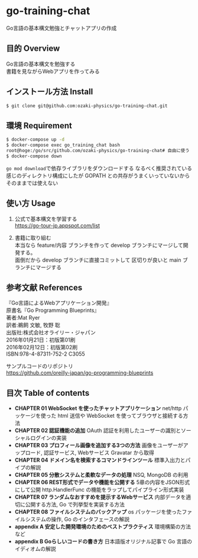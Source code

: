 # go-training-chat
Go言語の基本構文勉強とチャットアプリの作成

## 目的 Overview
Go言語の基本構文を勉強する<br>
書籍を見ながらWebアプリを作ってみる

## インストール方法 Install
```bash
$ git clone git@github.com:ozaki-physics/go-training-chat.git
```

## 環境 Requirement
```bash
$ docker-compose up -d
$ docker-compose exec go_training_chat bash
root@hoge:/go/src/github.com/ozaki-physics/go-training-chat# 自由に使う
$ docker-compose down
```
`go mod download`で依存ライブラリをダウンロードする
なるべく推奨されている感じのディレクトリ構成にしたが GOPATH との共存がうまくいっていないからそのままでは使えない

## 使い方 Usage
1. 公式で基本構文を学習する<br>
https://go-tour-jp.appspot.com/list

2. 書籍に取り組む<br>
本当なら feature/内容 ブランチを作って develop ブランチにマージして開発する。<br>
面倒だから develop ブランチに直接コミットして 区切りが良いと main ブランチにマージする

## 参考文献 References
『Go言語によるWebアプリケーション開発』<br>
原書名『Go Programming Blueprints』<br>
著者:Mat Ryer<br>
訳者:鵜飼 文敏, 牧野 聡<br>
出版社:株式会社オライリー・ジャパン<br>
2016年01月21日：初版第01刷<br>
2016年02月12日：初版第02刷<br>
ISBN:978-4-87311-752-2 C3055

サンプルコードのリポジトリ<br>
https://github.com/oreilly-japan/go-programming-blueprints

## 目次 Table of contents
- <b>CHAPTER 01 WebSocket を使ったチャットアプリケーション</b>
net/http パッケージを使った html 送信や WebSocket を使ってブラウザと接続する方法
- <b>CHAPTER 02 認証機能の追加</b>
OAuth 認証を利用したユーザーの識別とソーシャルログインの実装
- <b>CHAPTER 03 プロフィール画像を追加する3つの方法</b>
画像をユーザーがアップロード, 認証サービス, Webサービス Gravatar から取得
- <b>CHAPTER 04 ドメイン名を検索するコマンドラインツール</b>
標準入出力とパイプの解説
- <b>CHAPTER 05 分散システムと柔軟なデータの処理</b>
NSQ, MongoDB の利用
- <b>CHAPTER 06 REST形式でデータや機能を公開する</b>
5章の内容をJSON形式にして公開
http.HandlerFunc の機能をラップしてパイプライン形式実装
- <b>CHAPTER 07 ランダムなおすすめを提示するWebサービス</b>
内部データを適切に公開する方法, Go で列挙型を実装する方法
- <b>CHAPTER 08 ファイルシステムのバックアップ</b>
os パッケージを使ったファイルシステムの操作, Go のインタフェースの解説
- <b>appendix A 安定した開発環境のためのベストプラクティス</b>
環境構築の方法など
- <b>appendix B Goらしいコードの書き方</b>
日本語版オリジナル記事で Go 言語のイディオムの解説
